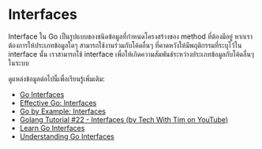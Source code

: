# Interfaces

Interface ใน Go เป็นรูปแบบของชนิดข้อมูลที่กำหนดโครงสร้างของ method ที่ต้องมีอยู่ หากเราต้องการให้ประเภทข้อมูลใดๆ สามารถใช้งานร่วมกับโค้ดอื่นๆ ที่คาดหวังให้มีพฤติกรรมที่ระบุไว้ใน interface นั้น เราสามารถใช้ interface เพื่อให้เกิดความสัมพันธ์ระหว่างประเภทข้อมูลกับโค้ดอื่นๆ ในระบบ

ดูแหล่งข้อมูลต่อไปนี้เพื่อเรียนรู้เพิ่มเติม:

- [Go Interfaces](https://go.dev/tour/methods/9)
- [Effective Go: Interfaces](https://go.dev/doc/effective_go#interfaces)
- [Go by Example: Interfaces](https://gobyexample.com/interfaces)
- [Golang Tutorial #22 - Interfaces (by Tech With Tim on YouTube)](https://www.youtube.com/watch?v=lh_Uv2imp14)
- [Learn Go Interfaces](https://www.youtube.com/watch?v=KB3ysH8cupY)
- [Understanding Go Interfaces](https://www.youtube.com/watch?v=qJKQZKGZgf0)
